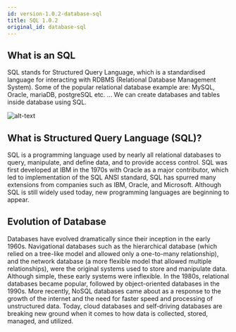 ```yaml
---
id: version-1.0.2-database-sql
title: SQL 1.0.2
original_id: database-sql
---
```


## What is an SQL

SQL stands for Structured Query Language, which is a standardised language for interacting with RDBMS (Relational Database Management System). Some of the popular relational database example are: MySQL, Oracle, mariaDB, postgreSQL etc. ... We can create databases and tables inside database using SQL.

![alt-text](assets/sql.jpg)

## What is Structured Query Language (SQL)?

SQL is a programming language used by nearly all relational databases to query, manipulate, and define data, and to provide access control. SQL was first developed at IBM in the 1970s with Oracle as a major contributor, which led to implementation of the SQL ANSI standard, SQL has spurred many extensions from companies such as IBM, Oracle, and Microsoft. Although SQL is still widely used today, new programming languages are beginning to appear.

## Evolution of Database

Databases have evolved dramatically since their inception in the early 1960s. Navigational databases such as the hierarchical database (which relied on a tree-like model and allowed only a one-to-many relationship), and the network database (a more flexible model that allowed multiple relationships), were the original systems used to store and manipulate data. Although simple, these early systems were inflexible. In the 1980s, relational databases became popular, followed by object-oriented databases in the 1990s. More recently, NoSQL databases came about as a response to the growth of the internet and the need for faster speed and processing of unstructured data. Today, cloud databases and self-driving databases are breaking new ground when it comes to how data is collected, stored, managed, and utilized.

